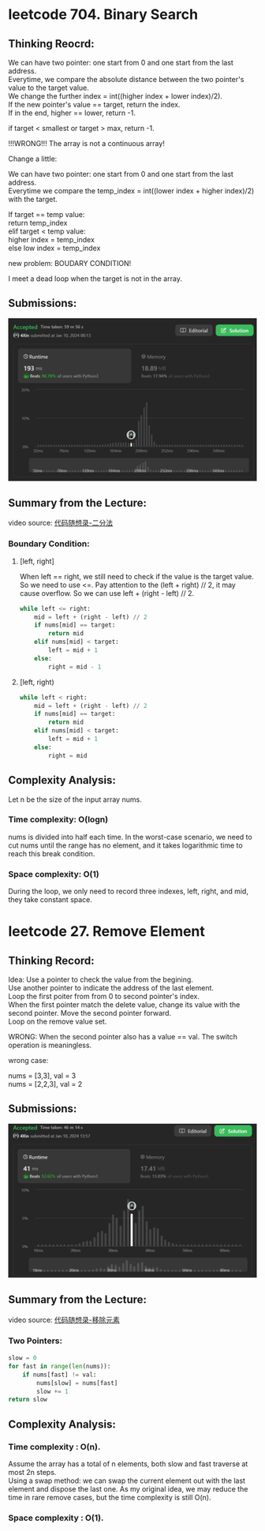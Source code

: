 # leetcode 704. Binary Search

## Thinking Reocrd:
We can have two pointer: one start from 0 and one start from the last address.\
Everytime, we compare the absolute distance between the two pointer's value to the target value.\
We change the further index = int((higher index + lower index)/2).\
If the new pointer's value == target, return the index.\
If in the end, higher == lower, return -1.

if target < smallest or target > max, return -1.

!!!WRONG!!! The array is not a continuous array!

Change a little:

We can have two pointer: one start from 0 and one start from the last address.\
Everytime we compare the temp_index = int((lower index + higher index)/2) with the target.

If target == temp value:\
return temp_index\
elif target < temp value:\
higher index = temp_index\
else low index = temp_index

new problem: BOUDARY CONDITION!

I meet a dead loop when the target is not in the array.

## Submissions:
![Alt text](../__assets__/pic/lc_704_1.png?raw=true "lc_704_1")

## Summary from the Lecture:
video source: [代码随想录-二分法](https://www.bilibili.com/video/BV1fA4y1o715/)

### Boundary Condition:

1. [left, right]

    When left == right, we still need to check if the value is the target value. So we need to use <=.
    Pay attention to the (left + right) // 2, it may cause overflow. So we can use left + (right - left) // 2.

    ```python
    while left <= right:
        mid = left + (right - left) // 2
        if nums[mid] == target:
            return mid
        elif nums[mid] < target:
            left = mid + 1
        else:
            right = mid - 1
    ```

2. [left, right)
    
    ```python
    while left < right:
        mid = left + (right - left) // 2
        if nums[mid] == target:
            return mid
        elif nums[mid] < target:
            left = mid + 1
        else:
            right = mid
    ```

## Complexity Analysis:

Let n be the size of the input array nums.

### Time complexity: O(log⁡n)
nums is divided into half each time. In the worst-case scenario, we need to cut nums until the range has no element, and it takes logarithmic time to reach this break condition.
### Space complexity: O(1)
During the loop, we only need to record three indexes, left, right, and mid, they take constant space.

# leetcode 27. Remove Element

## Thinking Record:

Idea:
Use a pointer to check the value from the begining.\
Use another pointer to indicate the address of the last element.\
Loop the first poiter from from 0 to second pointer's index.\
When the first pointer match the delete value, change its value with the second pointer. Move the second pointer forward.\
Loop on the remove value set.

WRONG: When the second pointer also has a value == val. The switch operation is meaningless.

wrong case:

nums = [3,3], val = 3 \
nums = [2,2,3], val = 2

## Submissions:
![Alt text](../__assets__/pic/lc_27_1.png?raw=true "lc_27_1")

## Summary from the Lecture:
video source: [代码随想录-移除元素](https://www.bilibili.com/video/BV12A4y1Z7LP)

### Two Pointers:
```python
slow = 0
for fast in range(len(nums)):
    if nums[fast] != val:
        nums[slow] = nums[fast]
        slow += 1
return slow
```

## Complexity Analysis:
### Time complexity : O(n).
Assume the array has a total of n elements, both slow and fast traverse at most 2n steps.\
Using a swap method:  we can swap the current element out with the last element and dispose the last one. As my original idea, we may reduce the time in rare remove cases, but the time complexity is still O(n).

### Space complexity : O(1).